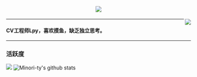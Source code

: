 <h1 align="center">
	<img src="https://readme-typing-svg.herokuapp.com/?lines=Hello!&center=true&size=35">	
</h1>

<img align="right" src="https://count.getloli.com/get/@:lpeiyi?theme=rule34">

***
#### CV工程师Lpy，喜欢摸鱼，缺乏独立思考。
***
 
### 活跃度

[![](https://activity-graph.herokuapp.com/graph?username=lpeiyi&theme=dracula)](https://github.com/ashutosh00710/github-readme-activity-graph)
![Minori-ty's github stats](https://github-readme-stats.vercel.app/api?username=lpeiyi&show_icons=true&theme=vue)
